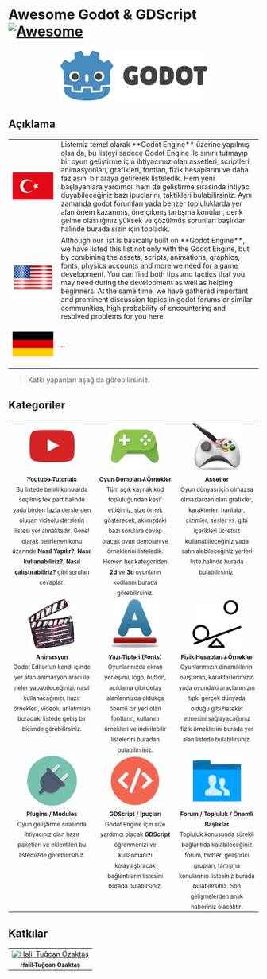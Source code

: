 # Awesome Godot & GDScript [![Awesome](https://awesome.re/badge.svg)](https://awesome.re)

<center>
<a href="https://www.godotengine.org">
<img src="icons/logo.svg" width="300px;" alt="Godot Engine" />
</a>
</center>

## Açıklama 

<table width="100%">
    <tr>
        <td align="center" valign="center" width="85">
            <img src="flags/tr.png" alt="tr" />
        </td>
        <td>
        Listemiz temel olarak **Godot Engine** üzerine yapılmış olsa da, bu listeyi sadece Godot Engine ile sınırlı tutmayıp bir oyun geliştirme için ihtiyacımız olan assetleri, scriptleri, animasyonları, grafikleri, fontları, fizik hesaplarını ve daha fazlasını bir araya getirerek listeledik. Hem yeni başlayanlara yardımcı, hem de geliştirme sırasında ihtiyac duyabileceğiniz bazı ipuclarını, taktikleri bulabilirsiniz. Aynı zamanda godot forumları yada benzer topluluklarda yer alan önem kazanmış, öne çıkmış tartışma konuları, denk gelme olasılığınız yüksek ve çözülmüş sorunları başlıklar halinde burada sizin için topladık.
        </td>
    </tr>
    <tr>
        <td align="center" valign="center">
            <a href="README.md" title="tr">
                <img src="flags/us.png" alt="us" />
            </a>
        </td>
        <td>
        Although our list is basically built on **Godot Engine**, we have listed this list not only with the Godot Engine, but by combining the assets, scripts, animations, graphics, fonts, physics accounts and more we need for a game development. You can find both tips and tactics that you may need during the development as well as helping beginners. At the same time, we have gathered important and prominent discussion topics in godot forums or similar communities, high probability of encountering and resolved problems for you here.
        </td>
    </tr>
    <tr>
        <td align="center" valign="center">
            <img src="flags/de.png" alt="de" />
        </td>
        <td>..</td>
    </tr>
</table>


> Katkı yapanları aşağıda görebilirsiniz.

## Kategoriler 

<table width="100%">
    <tr>
        <td align="center" valign="top">
            <a href="tutorials.md" title="godot youtube tutorials">
                <img src="icons/youtube.png" width="100px;" alt="godot youtube tutorials" />
                <br />
                <sub><b>Youtube Tutorials</b></sub>
            </a>
            <br />
            <sub>Bu listede belirli konularda seçilmiş tek part halinde yada birden fazla derslerden oluşan videolu derslerin listesi yer almaktadır. Genel olarak belirlenen konu üzerinde <b>Nasıl Yapılır?</b>, <b>Nasıl kullanabiliriz?</b>, <b>Nasıl çalıştırabiliriz?</b> gibi soruları cevaplar.</sub>
        </td>
        <td align="center" valign="top">
            <a href="games.md" title="godot game demos example">
                <img src="icons/games.png" width="100px;" alt="godot game demos example" />
                <br />
                <sub><b>Oyun Demoları / Örnekler</b></sub>
            </a>
            <br />
            <sub>Tüm açık kaynak kod topluluğundan keşif ettiğimiz, size örnek gösterecek, aklınızdaki bazı sorulara cevap olacak oyun demoları ve örneklerini listeledik. Hemen her kategoriden <b>2d</b> ve <b>3d</b> oyunların kodlarını burada görebilirsiniz.</sub>
        </td>
        <td align="center" valign="top">
            <a href="assets.md" title="free game assets">
                <img src="icons/assets.png" width="100px;" alt="free game assets" />
                <br />
                <sub><b>Assetler</b></sub>
            </a>
            <br />
            <sub>Oyun dünyası için olmazsa olmazlardan olan grafikler, karakterler, haritalar, çizimler, sesler vs. gibi içerikleri ücretsiz kullanabileceğiniz yada satın alabileceğiniz yerleri liste halinde burada bulabilirsiniz.</sub>
        </td>
    </tr>
    <tr>
        <td align="center" valign="top">
            <a href="animations.md" title="godot animation">
                <img src="icons/animation.png" width="100px;" alt="godot animation" />
                <br />
                <sub><b>Animasyon</b></sub>
            </a>
            <br />
            <sub>Godot Editor'un kendi içinde yer alan animasyon aracı ile neler yapabileceğinizi, nasıl kullanacağınızı, hazır örnekleri, videolu anlatımları buradaki listede gebiş bir biçimde görebilirsiniz.</sub>
        </td>
        <td align="center" valign="top">
            <a href="fonts.md" title="fonts">
                <img src="icons/font.png" width="100px;" alt="fonts" />
                <br />
                <sub><b>Yazı Tipleri (Fonts)</b></sub>
            </a>
            <br />
            <sub>Oyunlarınızda ekran yerleşimi, logo, button, açıklama gibi detay alanlarınızda oldukça önemli bir yeri olan fontların, kullanım örnekleri ve indirilebilir listelerini buradan bulabilirsiniz.</sub>
        </td>
        <td align="center" valign="top">
            <a href="physics.md" title="godot physics">
                <img src="icons/physics.png" width="100px;" alt="godot physics" />
                <br />
                <sub><b>Fizik Hesapları / Örnekler</b></sub>
            </a>
            <br />
            <sub>Oyunlarımızın dinamiklerini oluşturan, karakterlerimizin yada oyundaki araçlarımızın tıpkı gerçek dünyada olduğu gibi hareket etmesini sağlayacağımız fizik örneklerini burada yer alan listede bulabilirsiniz.</sub>
        </td>
    </tr>
    <tr>
        <td align="center" valign="top">
            <a href="plugins.md" title="godot plugins">
                <img src="icons/plugin.png" width="100px;" alt="godot plugins" />
                <br />
                <sub><b>Plugins / Modules</b></sub>
            </a>
            <br />
            <sub>Oyun geliştirme sırasında ihtiyacınız olan hazır paketleri ve eklentileri bu listemizde görebilirsiniz.</sub>
        </td>
        <td align="center" valign="top">
            <a href="codes.md" title="GDScript / Tips and Tricks">
                <img src="icons/code.png" width="100px;" alt="GDScript / Tips and Tricks" />
                <br />
                <sub><b>GDScript / İpuçları</b></sub>
            </a>
            <br />
            <sub>Godot Engine için size yardımcı olacak <b>GDScript</b> öğrenmenizi ve kullanmanızı kolaylaştıracak bağlantıların listesini burada bulabirsiniz.</sub>
        </td>
        <td align="center" valign="top">
            <a href="forums.md" title="Godot Forum / Community Important Titles">
                <img src="icons/forum.png" width="100px;" alt="Godot Forum / Community Important Titles" />
                <br />
                <sub><b>Forum / Topluluk / Önemli Başlıklar</b></sub>
            </a>
            <br />
            <sub>Topluluk konusunda sürekli bağlantıda kalabileceğiniz forum, twitter, geliştirici grupları, tartışma konularının listesiniz burada bulabilirsiniz. Son gelişmelerden anlık haberiniz olacaktır.</sub>
        </td>
    </tr>
</table>


## Katkılar 
<table>
    <tr>
        <td align="center">
            <a href="https://github.com/hto">
                <img src="https://avatars3.githubusercontent.com/u/3604669?s=460&v=4" width="100px;" alt="Halil Tuğcan Özaktaş"/>
            <br />
            <sub><b>Halil Tuğcan Özaktaş</b></sub>
        </a>
        </td>
    </tr>
</table>
